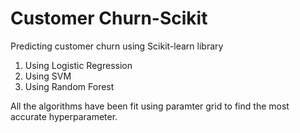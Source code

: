 # Customer Churn-Scikit
Predicting customer churn using Scikit-learn library 
1. Using Logistic Regression
2. Using SVM
3. Using Random Forest

All the algorithms have been fit using paramter grid to find the most accurate hyperparameter.
